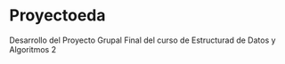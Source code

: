 # Proyectoeda
Desarrollo del Proyecto Grupal Final del curso de Estructurad de Datos y Algoritmos 2

